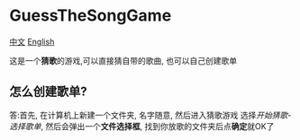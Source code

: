 # GuessTheSongGame
[中文](https://github.com/JVFCN/Guess-the-song-game/blob/main/README.md)  [English](https://github.com/JVFCN/Guess-the-song-game/blob/main/READMEE.md)

这是一个**猜歌**的游戏,可以直接猜自带的歌曲, 也可以自己创建歌单

## 怎么创建歌单?
答:首先, 在计算机上新建一个文件夹, 名字随意, 然后进入猜歌游戏
选择*开始猜歌*-*选择歌单*, 然后会弹出一个**文件选择框**, 找到你放歌的文件夹后点**确定**就OK了
